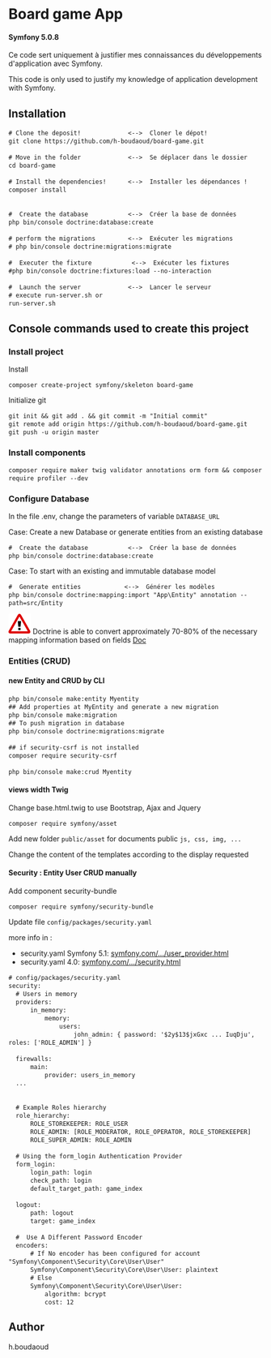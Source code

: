 # Board game App
#### Symfony 5.0.8
Ce code sert uniquement à justifier mes connaissances du développements d'application avec Symfony.

This code is only used to justify my knowledge of application development with Symfony.


## Installation
```
# Clone the deposit!             <-->  Cloner le dépot!
git clone https://github.com/h-boudaoud/board-game.git

# Move in the folder             <-->  Se déplacer dans le dossier
cd board-game

# Install the dependencies!      <-->  Installer les dépendances !
composer install


#  Create the database           <-->  Créer la base de données
php bin/console doctrine:database:create

# perform the migrations         <-->  Exécuter les migrations
# php bin/console doctrine:migrations:migrate

#  Executer the fixture           <-->  Exécuter les fixtures
#php bin/console doctrine:fixtures:load --no-interaction

#  Launch the server             <-->  Lancer le serveur 
# execute run-server.sh or
run-server.sh
```

##  Console commands used to create this project 
### Install project
Install
```
composer create-project symfony/skeleton board-game
```
Initialize git 
```
git init && git add . && git commit -m "Initial commit"
git remote add origin https://github.com/h-boudaoud/board-game.git
git push -u origin master
```
### Install components
```
composer require maker twig validator annotations orm form && composer require profiler --dev

```
### Configure Database
In the file .env, change the parameters of variable  `DATABASE_URL`

Case:  Create a new Database or generate entities from an existing database
```
#  Create the database           <-->  Créer la base de données
php bin/console doctrine:database:create
```

Case: To start with an existing and immutable database model

```
#  Generate entities            <-->  Générer les modèles
php bin/console doctrine:mapping:import "App\Entity" annotation --path=src/Entity
```
<span class="height:20px;">![alt text](./!.png  "Warning")</span>
Doctrine is able to convert approximately 70-80% of the necessary mapping information based on fields
[Doc](https://symfony.com/doc/current/doctrine/reverse_engineering.html)

### Entities (CRUD)
#### new Entity and CRUD by CLI
```
php bin/console make:entity Myentity
## Add properties at MyEntity and generate a new migration
php bin/console make:migration
## To push migration in database
php bin/console doctrine:migrations:migrate

## if security-csrf is not installed
composer require security-csrf 

php bin/console make:crud Myentity
```
#### views width Twig
Change base.html.twig to use Bootstrap, Ajax and Jquery 
```
composer require symfony/asset
```
Add new folder `public/asset` for documents public `js, css, img, ...`

Change the content of the templates according to the display requested



#### Security : Entity User CRUD manually

Add component security-bundle

```
composer require symfony/security-bundle
```
Update file `config/packages/security.yaml`

more info in :
  - security.yaml Symfony 5.1: [symfony.com/.../user_provider.html](https://symfony.com/doc/current/security/user_provider.html)
  - security.yaml 4.0: [symfony.com/.../security.html](https://symfony.com/doc/4.0/security.html)
  ```
# config/packages/security.yaml
security:
    # Users in memory
    providers:
        in_memory:
            memory:
                users:
                    john_admin: { password: '$2y$13$jxGxc ... IuqDju', roles: ['ROLE_ADMIN'] }
    
    firewalls:
        main:
            provider: users_in_memory
    ...


    # Example Roles hierarchy  
    role_hierarchy:
        ROLE_STOREKEEPER: ROLE_USER
        ROLE_ADMIN: [ROLE_MODERATOR, ROLE_OPERATOR, ROLE_STOREKEEPER]
        ROLE_SUPER_ADMIN: ROLE_ADMIN

    # Using the form_login Authentication Provider  
    form_login:
        login_path: login
        check_path: login
        default_target_path: game_index

    logout:
        path: logout
        target: game_index
    
    #  Use A Different Password Encoder   
    encoders:
        # If No encoder has been configured for account "Symfony\Component\Security\Core\User\User"
        Symfony\Component\Security\Core\User\User: plaintext
        # Else
        Symfony\Component\Security\Core\User\User:
            algorithm: bcrypt
            cost: 12
  ```





## Author
h.boudaoud



